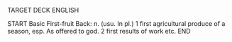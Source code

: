 TARGET DECK
ENGLISH

START
Basic
First-fruit
Back: n. (usu. In pl.) 1 first agricultural produce of a season, esp. As offered to god. 2 first results of work etc.
END
